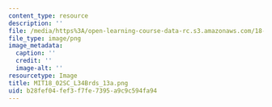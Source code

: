 ```yaml
---
content_type: resource
description: ''
file: /media/https%3A/open-learning-course-data-rc.s3.amazonaws.com/18-02sc-multivariable-calculus-fall-2010/b28fef04fef3f7fe7395a9c9c594fa94_MIT18_02SC_L34Brds_13a.png
file_type: image/png
image_metadata:
  caption: ''
  credit: ''
  image-alt: ''
resourcetype: Image
title: MIT18_02SC_L34Brds_13a.png
uid: b28fef04-fef3-f7fe-7395-a9c9c594fa94
---
```

